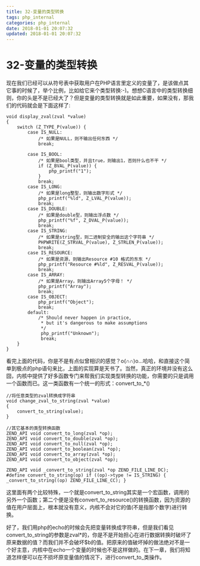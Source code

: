 ```yaml
---
title: 32-变量的类型转换
tags: php_internal
categories: php_internal
date: 2018-01-01 20:07:32
updated: 2018-01-01 20:07:32
---
```


# 32-变量的类型转换
现在我们已经可以从符号表中获取用户在PHP语言里定义的变量了，是该做点其它事的时候了，举个比例，比如给它来个类型转换:-)。想想C语言中的类型转换细则，你的头是不是已经大了？但是变量的类型转换就是如此重要，如果没有，那我们的代码就会是下面这样了:

    void display_zval(zval *value)
    {
        switch (Z_TYPE_P(value)) {
            case IS_NULL:
                /* 如果是NULL，则不输出任何东西 */
                break;

            case IS_BOOL:
                /* 如果是bool类型，并且true，则输出1，否则什么也不干 */
                if (Z_BVAL_P(value)) {
                    php_printf("1");
                }
                break;
            case IS_LONG:
            	/* 如果是long整型，则输出数字形式 */
                php_printf("%ld", Z_LVAL_P(value));
                break;
            case IS_DOUBLE:
            	/* 如果是double型，则输出浮点数 */
                php_printf("%f", Z_DVAL_P(value));
                break;
            case IS_STRING:
            	/* 如果是string型，则二进制安全的输出这个字符串 */
                PHPWRITE(Z_STRVAL_P(value), Z_STRLEN_P(value));
                break;
            case IS_RESOURCE:
            	/* 如果是资源，则输出Resource #10 格式的东东 */
                php_printf("Resource #%ld", Z_RESVAL_P(value));
                break;
            case IS_ARRAY:
            	/* 如果是Array，则输出Array5个字母！ */
                php_printf("Array");
                break;
            case IS_OBJECT:
                php_printf("Object");
                break;
            default:
                /* Should never happen in practice,
                 * but it's dangerous to make assumptions
                 */
                 php_printf("Unknown");
                 break;
        }
    }

看完上面的代码，你是不是有点似曾相识的感觉？o(∩∩)o...哈哈，和直接<?php echo $foo;?>这个简单到极点的php语句来比，上面的实现算是天书了。当然，真正的环境并没有这么囧，内核中提供了好多函数专门来帮我们实现类型转换的功能，你需要的只是调用一个函数而已。这一类函数有一个统一的形式：convert_to_*()

    //将任意类型的zval转换成字符串
    void change_zval_to_string(zval *value)
    {
        convert_to_string(value);
    }

    //其它基本的类型转换函数
    ZEND_API void convert_to_long(zval *op);
    ZEND_API void convert_to_double(zval *op);
    ZEND_API void convert_to_null(zval *op);
    ZEND_API void convert_to_boolean(zval *op);
    ZEND_API void convert_to_array(zval *op);
    ZEND_API void convert_to_object(zval *op);

    ZEND_API void _convert_to_string(zval *op ZEND_FILE_LINE_DC);
    #define convert_to_string(op) if ((op)->type != IS_STRING) { _convert_to_string((op) ZEND_FILE_LINE_CC); }

这里面有两个比较特殊，一个就是convert_to_string其实是一个宏函数，调用的另外一个函数；第二个便是没有convert_to_resource()的转换函数，因为资源的值在用户层面上，根本就没有意义，内核不会对它的值(不是指那个数字)进行转换。

好了，我们用php的echo的时候会先把变量转换成字符串，但是我们看见convert_to_string的参数是zval*的，你是不是开始担心在进行数据转换时破坏了原来数据的值？而我们<?php $a=intval($b);?>并不会破坏$b的值。把原来的值破坏掉的做法绝对不是一个好主意，内核中在echo一个变量的时候也不是这样做的。在下一章，我们将知道怎样便可以在不损坏原变量值的情况下，进行convert_to_类操作。
